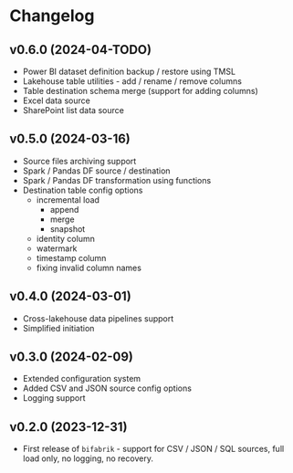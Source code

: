 # Changelog

## v0.6.0 (2024-04-TODO)

- Power BI dataset definition backup / restore using TMSL
- Lakehouse table utilities - add / rename / remove columns
- Table destination schema merge (support for adding columns)
- Excel data source
- SharePoint list data source

## v0.5.0 (2024-03-16)

- Source files archiving support
- Spark / Pandas DF source / destination
- Spark / Pandas DF transformation using functions
- Destination table config options
    - incremental load
        - append
        - merge
        - snapshot
    - identity column
    - watermark
    - timestamp column
    - fixing invalid column names

## v0.4.0 (2024-03-01)

- Cross-lakehouse data pipelines support
- Simplified initiation

## v0.3.0 (2024-02-09)

- Extended configuration system
- Added CSV and JSON source config options
- Logging support

## v0.2.0 (2023-12-31)

- First release of `bifabrik` - support for CSV / JSON / SQL sources, full load only, no logging, no recovery.
